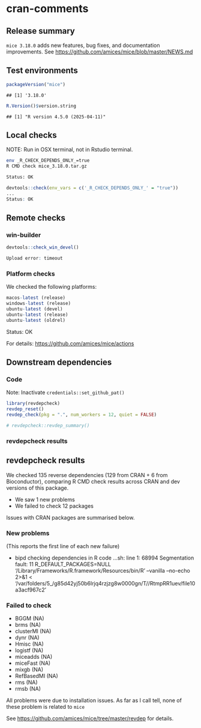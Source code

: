 cran-comments
================

## Release summary

`mice 3.18.0` adds new features, bug fixes, and documentation
improvements. See <https://github.com/amices/mice/blob/master/NEWS.md>

## Test environments

``` r
packageVersion("mice")
```

    ## [1] '3.18.0'

``` r
R.Version()$version.string
```

    ## [1] "R version 4.5.0 (2025-04-11)"

## Local checks

NOTE: Run in OSX terminal, not in Rstudio terminal.

``` bash
env _R_CHECK_DEPENDS_ONLY_=true 
R CMD check mice_3.18.0.tar.gz

Status: OK
```

``` r
devtools::check(env_vars = c('_R_CHECK_DEPENDS_ONLY_' = "true"))
...
Status: OK
```

## Remote checks

### win-builder

``` r
devtools::check_win_devel()

Upload error: timeout
```

### Platform checks

We checked the following platforms:

``` r
macos-latest (release)
windows-latest (release)
ubuntu-latest (devel)
ubuntu-latest (release)
ubuntu-latest (oldrel)
```

Status: OK

For details: <https://github.com/amices/mice/actions>

## Downstream dependencies

### Code

Note: Inactivate `credentials::set_github_pat()`

``` r
library(revdepcheck)
revdep_reset()
revdep_check(pkg = ".", num_workers = 12, quiet = FALSE)
```

``` r
# revdepcheck::revdep_summary()
```

### revdepcheck results

## revdepcheck results

We checked 135 reverse dependencies (129 from CRAN + 6 from
Bioconductor), comparing R CMD check results across CRAN and dev
versions of this package.

- We saw 1 new problems
- We failed to check 12 packages

Issues with CRAN packages are summarised below.

### New problems

(This reports the first line of each new failure)

- bipd checking dependencies in R code …sh: line 1: 68994 Segmentation
  fault: 11 R_DEFAULT_PACKAGES=NULL
  ‘/Library/Frameworks/R.framework/Resources/bin/R’ –vanilla –no-echo
  2\>&1 \<
  ‘/var/folders/5\_/g85d42yj50b6lrjq4rzjzg8w0000gn/T//RtmpRR1uev/file10a3acf967c2’

### Failed to check

- BGGM (NA)
- brms (NA)
- clusterMI (NA)
- dynr (NA)
- Hmisc (NA)
- logistf (NA)
- miceadds (NA)
- miceFast (NA)
- mixgb (NA)
- RefBasedMI (NA)
- rms (NA)
- rmsb (NA)

All problems were due to installation issues. As far as I call tell,
none of these problem is related to `mice`

See <https://github.com/amices/mice/tree/master/revdep> for details.
